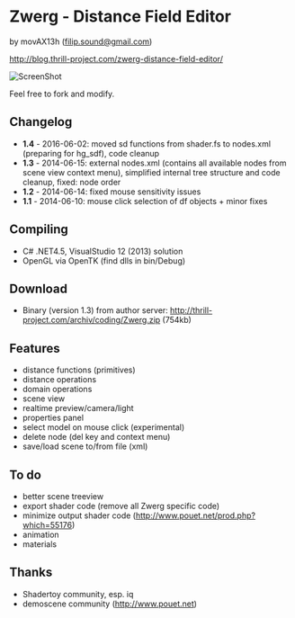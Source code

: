 # Zwerg - Distance Field Editor

by movAX13h (filip.sound@gmail.com)

http://blog.thrill-project.com/zwerg-distance-field-editor/

![ScreenShot](http://blog.thrill-project.com/wp-content/uploads/2014/10/screenshot.png)

Feel free to fork and modify.

## Changelog

- **1.4** - 2016-06-02: moved sd functions from shader.fs to nodes.xml (preparing for hg_sdf), code cleanup
- **1.3** - 2014-06-15: external nodes.xml (contains all available nodes from scene view context menu), simplified internal tree structure and code cleanup, fixed: node order
- **1.2** - 2014-06-14: fixed mouse sensitivity issues
- **1.1** - 2014-06-10: mouse click selection of df objects + minor fixes

## Compiling
- C# .NET4.5, VisualStudio 12 (2013) solution
- OpenGL via OpenTK (find dlls in bin/Debug)

## Download
- Binary (version 1.3) from author server: http://thrill-project.com/archiv/coding/Zwerg.zip (754kb)

## Features
- distance functions (primitives)
- distance operations
- domain operations
- scene view
- realtime preview/camera/light
- properties panel
- select model on mouse click (experimental)
- delete node (del key and context menu)
- save/load scene to/from file (xml)

## To do
- better scene treeview
- export shader code (remove all Zwerg specific code)
- minimize output shader code (http://www.pouet.net/prod.php?which=55176)
- animation
- materials

## Thanks
- Shadertoy community, esp. iq
- demoscene community (http://www.pouet.net)

